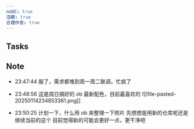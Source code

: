 ```yaml
---
noUC: true
泡脚: true
合理作息: true
---
```


## Tasks

## Note

- 23:47:44 服了，需求都堆到周一周二联调，忙疯了 
- 23:48:56 
	这是周日搞好的 ob 最新配色，目前最喜欢的
	![[file-pasted-20250114234853361.png]]
	 
- 23:50:25 
	计划一下，什么用 ob 来整理一下照片
	先想想是用新的仓库呢还是继续当前的这个
	目前觉得新的可能会更好一点，更干净吧 